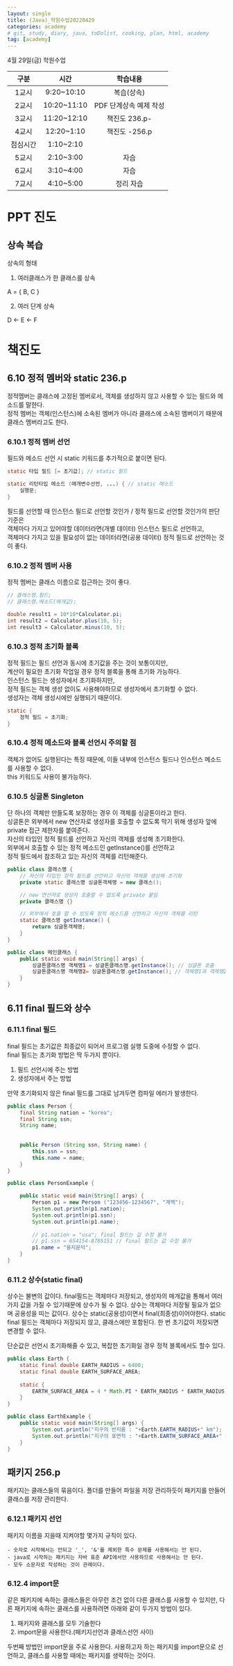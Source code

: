 ```yaml
---
layout: single
title: (Java)_학원수업20220429
categories: academy
# git, study, diary, java, toDolist, cooking, plan, html, academy
tag: [academy] 
---
```


4월 29일(금) 학원수업

|구분|시간|학습내용|
|:--:|:--:|:--:| 
|1교시|9:20~10:10|복습(상속)|
|2교시|10:20~11:10|PDF 단계상속 예제 작성|
|3교시|11:20~12:10|책진도 236.p-|
|4교시|12:20~1:10|책진도 -256.p|
|점심시간|1:10~2:10||
|5교시|2:10~3:00|자습|
|6교시|3:10~4:00|자습|
|7교시|4:10~5:00|정리 자습|

# PPT 진도

## 상속 복습

상속의 형태

1. 여러클래스가 한 클래스를 상속

A = { B, C }

2. 여러 단계 상속

D <- E <- F



# 책진도

## 6.10 정적 멤버와 static 236.p

정적멤버는 클래스에 고정된 멤버로서, 객체를 생성하지 않고 사용할 수 있는 필드와 메소드를 말한다.  
정적 멤버는 객체(인스턴스)에 소속된 멤버가 아니라 클래스에 소속된 멤버이기 때문에 클래스 멤버라고도 한다.  


### 6.10.1 정적 멤버 선언

필드와 메소드 선언 시 static 키워드를 추가적으로 붙이면 된다.

~~~java
static 타입 필드 [= 초기값]; // static 필드

static 리턴타입 메소드 (매개변수선언, ...) { // static 메소드
    실행문;
}
~~~

필드를 선언할 때 인스턴스 필드로 선언할 것인가 / 정적 필드로 선언할 것인가의 판단 기준은  
객체마다 가지고 있어야할 데이터라면(개별 데이터) 인스턴스 필드로 선언하고,  
객체마다 가지고 있을 필요성이 없는 데이터라면(공용 데이터) 정적 필드로 선언하는 것이 좋다.  

### 6.10.2 정적 멤버 사용

정적 멤버는 클래스 이름으로 접근하는 것이 좋다.

~~~java
// 클래스명.필드;
// 클래스명.메소드(매개값);

double result1 = 10*10*Calculator.pi;
int result2 = Calculator.plus(10, 5);
int result3 = Calculator.minus(10, 5);
~~~


### 6.10.3 정적 초기화 블록

정적 필드는 필드 선언과 동시에 초기값을 주는 것이 보통이지만,   
계산이 필요한 초기화 작업일 경우 정적 블록을 통해 초기화 가능하다.  
인스턴스 필드는 생성자에서 초기화하지만,   
정적 필드는 객체 생성 없이도 사용해야하므로 생성자에서 초기화할 수 없다.  
생성자는 객체 생성시에만 실행되기 때문이다.  

~~~java
static {
    정적 필드 = 초기화;
}
~~~

### 6.10.4 정적 메소드와 블록 선언시 주의할 점

객체가 없어도 실행된다는 특징 때문에, 이들 내부에 인스턴스 필드나 인스턴스 메소드를 사용할 수 없다.  
this 키워드도 사용이 불가능하다.  

### 6.10.5 싱글톤 Singleton

단 하나의 객체만 만들도록 보장하는 경우 이 객체를 싱글톤이라고 한다.  
싱글톤은 외부에서 new 연산자로 생성자를 호출할 수 없도록 막기 위해 생성자 앞에 private 접근 제한자를 붙여준다.  
자신의 타입인 정적 필드를 선언하고 자신의 객체를 생성해 초기화한다.  
외부에서 호출할 수 있는 정적 메소드인 getInstance()를 선언하고   
정적 필드에서 참조하고 있는 자신의 객체를 리턴해준다.  

~~~java
public class 클래스명 {
    // 자신의 타입인 정적 필드를 선언하고 자신의 객체를 생성해 초기화
    private static 클래스명 싱글톤객체명 = new 클래스(); 

    // new 연산자로 생성자 호출할 수 없도록 private 붙임
    private 클래스명 {} 

    // 외부에서 호출 할 수 있도록 정적 메소드를 선언하고 자신의 객체를 리턴
    static 클래스명 getInstance() {
        return 싱글톤객체명;
    }
}

public class 메인클래스 {
    public static void main(String[] args) {
        싱글톤클래스명 객체명1 = 싱글톤클래스명.getInstance(); // 싱글톤 호출
        싱글톤클래스명 객체명2= 싱글톤클래스명.getInstance(); // 객체명1과 객체명2는 같은 객체(싱글톤) 참조
    }
}
~~~



## 6.11 final 필드와 상수

### 6.11.1 final 필드

final 필드는 초기값은 최종값이 되어서 프로그램 실행 도중에 수정할 수 없다.  
final 필드는 초기화 방법은 딱 두가지 뿐이다.  

1) 필드 선언시에 주는 방법  
2) 생성자에서 주는 방법  

만약 초기화되지 않은 final 필드를 그대로 남겨두면 컴파일 에러가 발생한다.  

~~~java
public class Person {
	final String nation = "korea";
	final String ssn;
	String name;
	
	
	public Person (String ssn, String name) {
		this.ssn = ssn;
		this.name = name;
	}
}

public class PersonExample {

	public static void main(String[] args) {
		Person p1 = new Person ("123456-1234567", "계백");
		System.out.println(p1.nation);
		System.out.println(p1.ssn);
		System.out.println(p1.name);
		
		// p1.nation = "usa"; final 필드는 값 수정 불가
		// p1.ssn = 654154-8785151 // final 필드는 값 수정 불가
		p1.name = "을지문덕";
	}
}
~~~

### 6.11.2 상수(static final)

상수는 불변의 값이다. 
final필드는 객체마다 저장되고, 생성자의 매개값을 통해서 여러가지 값을 가질 수 있기때문에 상수가 될 수 없다.
상수는 객체마다 저장될 필요가 없으며 공용성을 띠는 값이다.
상수는 static(공용성)이면서 final(최종성)이어야한다.
static final 필드는 객체마다 저장되지 않고, 클래스에만 포함된다.
한 번 초기값이 저장되면 변경할 수 없다.

단순값은 선언시 초기화해줄 수 있고, 복잡한 초기화일 경우 정적 블록에서도 할수 있다.

~~~java
public class Earth {
	static final double EARTH_RADIUS = 6400;
	static final double EARTH_SURFACE_AREA;
	
	static {
		EARTH_SURFACE_AREA = 4 * Math.PI * EARTH_RADIUS * EARTH_RADIUS;
	}
}

public class EarthExample {
	public static void main(String[] args) {
		System.out.println("지구의 반지름 : "+Earth.EARTH_RADIUS+" km");
		System.out.println("지구의 표면적 : "+Earth.EARTH_SURFACE_AREA+" km^2");
	}
}
~~~

## 패키지 256.p

패키지는 클래스들의 묶음이다. 폴더를 만들어 파일을 저장 관리하듯이 
패키지를 만들어 클래스를 저장 관리한다.


### 6.12.1 패키지 선언

패키지 이름을 지을때 지켜야할 몇가지 규칙이 있다.

~~~
- 숫자로 시작해서는 안되고 '_', '&'를 제외한 특수 문제를 사용해서는 안 된다.
- java로 시작하는 패키지는 자바 표준 API에서만 사용하므로 사용해서는 안 된다.
- 모두 소문자로 작성하는 것이 관례이다.
~~~

### 6.12.4 import문

같은 패키지에 속하는 클래스들은 아무런 조건 없이 다른 클래스를 사용할 수 있지만,
다른 패키지에 속하는 클래스를 사용하려면 아래와 같이 두가지 방법이 있다.

1) 패키지와 클래스를 모두 기술한다
2) import문을 사용한다.(패키지선언과 클래스선언 사이)

두번째 방법인 import문을 주로 사용한다. 사용하고자 하는 패키지를 import문으로 선언하고,
클래스를 사용할 때에는 패키지를 생략하는 것이다.
